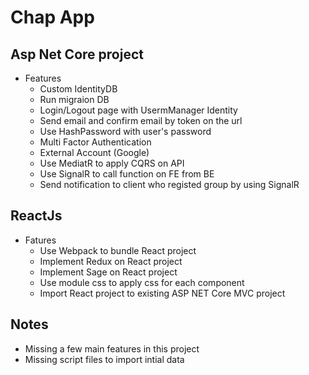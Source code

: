 # Chap App

## Asp Net Core project

- Features
  - Custom IdentityDB
  - Run migraion DB
  - Login/Logout page with UsermManager Identity
  - Send email and confirm email by token on the url
  - Use HashPassword with user's password
  - Multi Factor Authentication
  - External Account (Google)
  - Use MediatR to apply CQRS on API
  - Use SignalR to call function on FE from BE
  - Send notification to client who registed group by using SignalR

## ReactJs

- Fatures
  - Use Webpack to bundle React project
  - Implement Redux on React project
  - Implement Sage on React project
  - Use module css to apply css for each component
  - Import React project to existing ASP NET Core MVC project

## Notes

- Missing a few main features in this project
- Missing script files to import intial data
